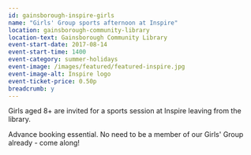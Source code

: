 ```yaml
---
id: gainsborough-inspire-girls
name: "Girls' Group sports afternoon at Inspire"
location: gainsborough-community-library
location-text: Gainsborough Community Library
event-start-date: 2017-08-14
event-start-time: 1400
event-category: summer-holidays
event-image: /images/featured/featured-inspire.jpg
event-image-alt: Inspire logo
event-ticket-price: 0.50p
breadcrumb: y
---
```


Girls aged 8+ are invited for a sports session at Inspire leaving from the library.

Advance booking essential. No need to be a member of our Girls' Group already - come along!
